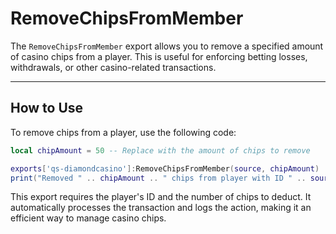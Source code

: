 # RemoveChipsFromMember

The `RemoveChipsFromMember` export allows you to remove a specified amount of casino chips from a player. This is useful for enforcing betting losses, withdrawals, or other casino-related transactions.

***

## How to Use

To remove chips from a player, use the following code:

```lua
local chipAmount = 50 -- Replace with the amount of chips to remove

exports['qs-diamondcasino']:RemoveChipsFromMember(source, chipAmount)
print("Removed " .. chipAmount .. " chips from player with ID " .. source)
```

This export requires the player's ID and the number of chips to deduct. It automatically processes the transaction and logs the action, making it an efficient way to manage casino chips.
